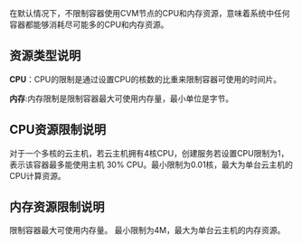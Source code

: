 在默认情况下，不限制容器使用CVM节点的CPU和内存资源，意味着系统中任何容器都能够消耗尽可能多的CPU和内存资源。
## 资源类型说明

**CPU**：CPU的限制是通过设置CPU的核数的比重来限制容器可使用的时间片。

**内存**:内存限制是限制容器最大可使用内存量，最小单位是字节。

## CPU资源限制说明
对于一个多核的云主机，若云主机拥有4核CPU，创建服务若设置CPU限制为1，表示该容器最多能使用主机 30% CPU。最小限制为0.01核，最大为单台云主机的CPU计算资源。  

## 内存资源限制说明
限制容器最大可使用内存量。
最小限制为4M，最大为单台云主机的内存资源。
